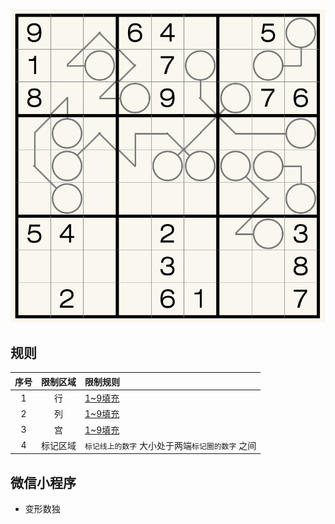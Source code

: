 ![](../../../images/sudoku/之间数独.png)

## 规则
| 序号 | 限制区域 | 限制规则 |
| :---: | :---: | :--- |
| 1 | 行 | [1~9填充] |
| 2 | 列 | [1~9填充] |
| 3 | 宫 | [1~9填充] |
| 4 | 标记区域 | `标记线上的数字` 大小处于两端`标记圈的数字` 之间 |

## 微信小程序
- 变形数独

[1~9填充]: ../../../rules.md#1~9填充
